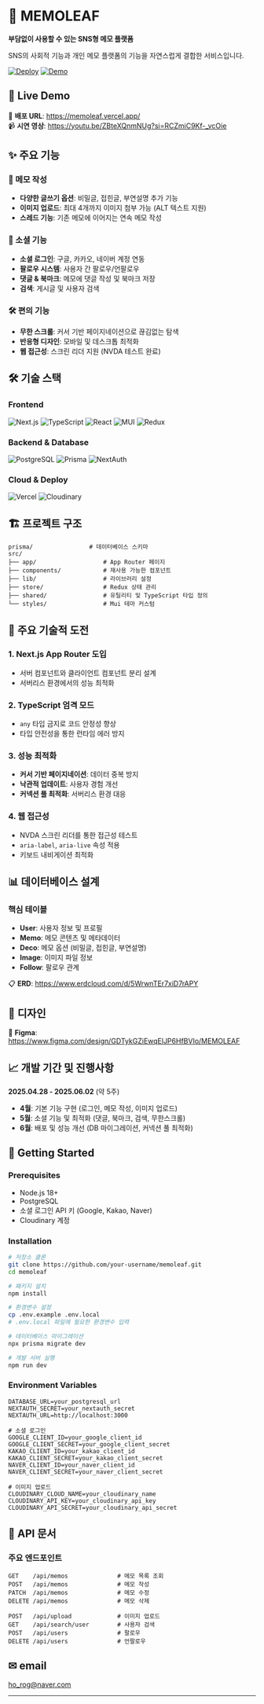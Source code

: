 
# 🌿 MEMOLEAF

**부담없이 사용할 수 있는 SNS형 메모 플랫폼**

SNS의 사회적 기능과 개인 메모 플랫폼의 기능을 자연스럽게 결합한 서비스입니다.

[![Deploy](https://img.shields.io/badge/Deploy-Vercel-000000?logo=vercel)](https://memoleaf.vercel.app/)
[![Demo](https://img.shields.io/badge/Demo-YouTube-FF0000?logo=youtube)](https://youtu.be/ZBteXQnmNUg?si=RCZmiC9Kf-_vcOie)

## 🚀 Live Demo

🔗 **배포 URL**: https://memoleaf.vercel.app/  
📹 **시연 영상**: https://youtu.be/ZBteXQnmNUg?si=RCZmiC9Kf-_vcOie

## ✨ 주요 기능

### 📝 메모 작성
- **다양한 글쓰기 옵션**: 비밀글, 접힌글, 부연설명 추가 기능
- **이미지 업로드**: 최대 4개까지 이미지 첨부 가능 (ALT 텍스트 지원)
- **스레드 기능**: 기존 메모에 이어지는 연속 메모 작성

### 👥 소셜 기능
- **소셜 로그인**: 구글, 카카오, 네이버 계정 연동
- **팔로우 시스템**: 사용자 간 팔로우/언팔로우
- **댓글 & 북마크**: 메모에 댓글 작성 및 북마크 저장
- **검색**: 게시글 및 사용자 검색

### 🛠️ 편의 기능
- **무한 스크롤**: 커서 기반 페이지네이션으로 끊김없는 탐색
- **반응형 디자인**: 모바일 및 데스크톱 최적화
- **웹 접근성**: 스크린 리더 지원 (NVDA 테스트 완료)

## 🛠️ 기술 스택

### Frontend
![Next.js](https://img.shields.io/badge/Next.js-000000?logo=next.js&logoColor=white)
![TypeScript](https://img.shields.io/badge/TypeScript-3178C6?logo=typescript&logoColor=white)
![React](https://img.shields.io/badge/React-61DAFB?logo=react&logoColor=black)
![MUI](https://img.shields.io/badge/MUI-007FFF?logo=mui&logoColor=white)
![Redux](https://img.shields.io/badge/Redux_Toolkit-764ABC?logo=redux&logoColor=white)

### Backend & Database
![PostgreSQL](https://img.shields.io/badge/PostgreSQL-4169E1?logo=postgresql&logoColor=white)
![Prisma](https://img.shields.io/badge/Prisma-2D3748?logo=prisma&logoColor=white)
![NextAuth](https://img.shields.io/badge/NextAuth.js-000000?logo=next.js&logoColor=white)

### Cloud & Deploy
![Vercel](https://img.shields.io/badge/Vercel-000000?logo=vercel&logoColor=white)
![Cloudinary](https://img.shields.io/badge/Cloudinary-3448C5?logo=cloudinary&logoColor=white)

## 🏗️ 프로젝트 구조

```
prisma/                # 데이터베이스 스키마
src/
├── app/                   # App Router 페이지
├── components/            # 재사용 가능한 컴포넌트
├── lib/                   # 라이브러리 설정
├── store/                 # Redux 상태 관리
├── shared/                # 유틸리티 및 TypeScript 타입 정의
└── styles/                # Mui 테마 커스텀
```

## 🔧 주요 기술적 도전

### 1. Next.js App Router 도입
- 서버 컴포넌트와 클라이언트 컴포넌트 분리 설계
- 서버리스 환경에서의 성능 최적화

### 2. TypeScript 엄격 모드
- `any` 타입 금지로 코드 안정성 향상
- 타입 안전성을 통한 런타임 에러 방지

### 3. 성능 최적화
- **커서 기반 페이지네이션**: 데이터 중복 방지
- **낙관적 업데이트**: 사용자 경험 개선
- **커넥션 풀 최적화**: 서버리스 환경 대응

### 4. 웹 접근성
- NVDA 스크린 리더를 통한 접근성 테스트
- `aria-label`, `aria-live` 속성 적용
- 키보드 내비게이션 최적화

## 📊 데이터베이스 설계

### 핵심 테이블
- **User**: 사용자 정보 및 프로필
- **Memo**: 메모 콘텐츠 및 메타데이터
- **Deco**: 메모 옵션 (비밀글, 접힌글, 부연설명)
- **Image**: 이미지 파일 정보
- **Follow**: 팔로우 관계

📋 **ERD**: https://www.erdcloud.com/d/5WrwnTEr7xiD7rAPY

## 🎨 디자인

🎨 **Figma**: https://www.figma.com/design/GDTykGZiEwqElJP6HfBVIo/MEMOLEAF

## 📈 개발 기간 및 진행사항

**2025.04.28 - 2025.06.02** (약 5주)

- **4월**: 기본 기능 구현 (로그인, 메모 작성, 이미지 업로드)
- **5월**: 소셜 기능 및 최적화 (댓글, 북마크, 검색, 무한스크롤)  
- **6월**: 배포 및 성능 개선 (DB 마이그레이션, 커넥션 풀 최적화)

## 🚀 Getting Started

### Prerequisites
- Node.js 18+
- PostgreSQL
- 소셜 로그인 API 키 (Google, Kakao, Naver)
- Cloudinary 계정

### Installation

```bash
# 저장소 클론
git clone https://github.com/your-username/memoleaf.git
cd memoleaf

# 패키지 설치
npm install

# 환경변수 설정
cp .env.example .env.local
# .env.local 파일에 필요한 환경변수 입력

# 데이터베이스 마이그레이션
npx prisma migrate dev

# 개발 서버 실행
npm run dev
```

### Environment Variables

```env
DATABASE_URL=your_postgresql_url
NEXTAUTH_SECRET=your_nextauth_secret
NEXTAUTH_URL=http://localhost:3000

# 소셜 로그인
GOOGLE_CLIENT_ID=your_google_client_id
GOOGLE_CLIENT_SECRET=your_google_client_secret
KAKAO_CLIENT_ID=your_kakao_client_id
KAKAO_CLIENT_SECRET=your_kakao_client_secret
NAVER_CLIENT_ID=your_naver_client_id
NAVER_CLIENT_SECRET=your_naver_client_secret

# 이미지 업로드
CLOUDINARY_CLOUD_NAME=your_cloudinary_name
CLOUDINARY_API_KEY=your_cloudinary_api_key
CLOUDINARY_API_SECRET=your_cloudinary_api_secret
```

## 📝 API 문서

### 주요 엔드포인트

```
GET    /api/memos              # 메모 목록 조회
POST   /api/memos              # 메모 작성
PATCH  /api/memos              # 메모 수정
DELETE /api/memos              # 메모 삭제

POST   /api/upload             # 이미지 업로드
GET    /api/search/user        # 사용자 검색
POST   /api/users              # 팔로우
DELETE /api/users              # 언팔로우
```

## ✉ email
ho_rog@naver.com

---
